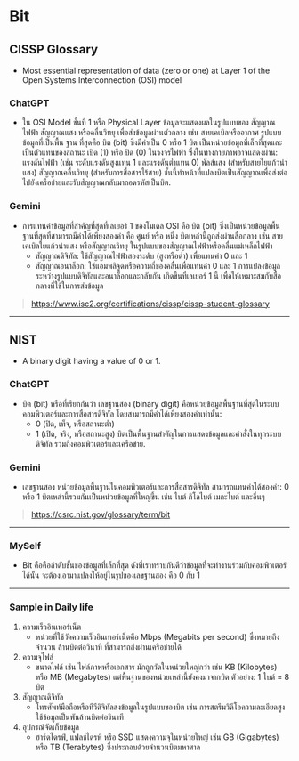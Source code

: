 # **Bit**

## CISSP Glossary

- Most essential representation of data (zero or one) at Layer 1 of the Open Systems Interconnection (OSI) model

### ChatGPT
- ใน OSI Model ชั้นที่ 1 หรือ Physical Layer ข้อมูลจะแสดงผลในรูปแบบของ สัญญาณไฟฟ้า สัญญาณแสง หรือคลื่นวิทยุ เพื่อส่งข้อมูลผ่านตัวกลาง เช่น สายเคเบิลหรืออากาศ รูปแบบข้อมูลที่เป็นพื้น ฐาน ที่สุดคือ บิต (bit) ซึ่งมีค่าเป็น 0 หรือ 1 บิต เป็นหน่วยข้อมูลที่เล็กที่สุดและเป็นตัวแทนของสถานะ เปิด (1) หรือ ปิด (0) ในวงจรไฟฟ้า ซึ่งในทางกายภาพอาจแสดงผ่าน:
   แรงดันไฟฟ้า (เช่น ระดับแรงดันสูงแทน 1 และแรงดันต่ำแทน 0)
   พัลส์แสง (สำหรับสายใยแก้วนำแสง)
   สัญญาณคลื่นวิทยุ (สำหรับการสื่อสารไร้สาย)
ชั้นนี้ทำหน้าที่แปลงบิตเป็นสัญญาณเพื่อส่งต่อไปยังเครือข่ายและรับสัญญาณกลับมาถอดรหัสเป็นบิต.

### Gemini
- การแทนค่าข้อมูลที่สำคัญที่สุดที่เลเยอร์ 1 ของโมเดล OSI คือ บิต (bit) ซึ่งเป็นหน่วยข้อมูลพื้นฐานที่สุดที่สามารถมีค่าได้เพียงสองค่า คือ ศูนย์ หรือ หนึ่ง
  บิตเหล่านี้ถูกส่งผ่านสื่อกลาง เช่น สายเคเบิลใยแก้วนำแสง หรือสัญญาณวิทยุ ในรูปแบบของสัญญาณไฟฟ้าหรือคลื่นแม่เหล็กไฟฟ้า
  - สัญญาณดิจิทัล: ใช้สัญญาณไฟฟ้าสองระดับ (สูงหรือต่ำ) เพื่อแทนค่า 0 และ 1
  - สัญญาณอนาล็อก: ใช้แอมพลิจูดหรือความถี่ของคลื่นเพื่อแทนค่า 0 และ 1
  การแปลงข้อมูลระหว่างรูปแบบดิจิทัลและอนาล็อกและกลับกัน เกิดขึ้นที่เลเยอร์ 1 นี้ เพื่อให้เหมาะสมกับสื่อกลางที่ใช้ในการส่งข้อมูล

> https://www.isc2.org/certifications/cissp/cissp-student-glossary

---

## **NIST**

- A binary digit having a value of 0 or 1.

### ChatGPT
- บิต (bit) หรือที่เรียกกันว่า เลขฐานสอง (binary digit) คือหน่วยข้อมูลพื้นฐานที่สุดในระบบคอมพิวเตอร์และการสื่อสารดิจิทัล โดยสามารถมีค่าได้เพียงสองค่าเท่านั้น:
  - 0 (ปิด, เท็จ, หรือสถานะต่ำ)
  - 1 (เปิด, จริง, หรือสถานะสูง)
  บิตเป็นพื้นฐานสำคัญในการแสดงข้อมูลและคำสั่งในทุกระบบดิจิทัล รวมถึงคอมพิวเตอร์และเครือข่าย.

### Gemini
- เลขฐานสอง หน่วยข้อมูลพื้นฐานในคอมพิวเตอร์และการสื่อสารดิจิทัล สามารถแทนค่าได้สองค่า: 0 หรือ 1 บิตเหล่านี้รวมกันเป็นหน่วยข้อมูลที่ใหญ่ขึ้น เช่น ไบต์ กิโลไบต์ เมกะไบต์ และอื่นๆ  

> https://csrc.nist.gov/glossary/term/bit

---

### MySelf
- Bit คือคือลำดับชั้นของข้อมูลที่เล็กที่สุด ดังที่เราทราบกันดีว่าข้อมูลที่จะทำงานร่วมกับคอมพิวเตอร์ได้นั้น จะต้องเอามาแปลงให้อยู่ในรูปของเลขฐานสอง คือ 0 กับ 1

---

### Sample in Daily life

1. ความเร็วอินเทอร์เน็ต
   - หน่วยที่ใช้วัดความเร็วอินเทอร์เน็ตคือ Mbps (Megabits per second) ซึ่งหมายถึงจำนวน ล้านบิตต่อวินาที ที่สามารถส่งผ่านเครือข่ายได้
2. ความจุไฟล์
   - ขนาดไฟล์ เช่น ไฟล์ภาพหรือเอกสาร มักถูกวัดในหน่วยใหญ่กว่า เช่น KB (Kilobytes) หรือ MB (Megabytes) แต่พื้นฐานของหน่วยเหล่านี้ยังคงมาจากบิต
     ตัวอย่าง: 1 ไบต์ = 8 บิต
3. สัญญาณดิจิทัล
   - โทรศัพท์มือถือหรือทีวีดิจิทัลส่งข้อมูลในรูปแบบของบิต เช่น การสตรีมวิดีโอความละเอียดสูงใช้ข้อมูลเป็นพันล้านบิตต่อวินาที
4. อุปกรณ์จัดเก็บข้อมูล
   - ฮาร์ดไดรฟ์, แฟลชไดรฟ์ หรือ SSD แสดงความจุในหน่วยใหญ่ เช่น GB (Gigabytes) หรือ TB (Terabytes) ซึ่งประกอบด้วยจำนวนบิตมหาศาล
